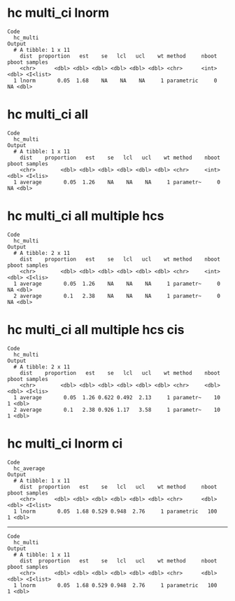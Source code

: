 # hc multi_ci lnorm

    Code
      hc_multi
    Output
      # A tibble: 1 x 11
        dist  proportion   est    se   lcl   ucl    wt method     nboot pboot samples 
        <chr>      <dbl> <dbl> <dbl> <dbl> <dbl> <dbl> <chr>      <int> <dbl> <I<list>
      1 lnorm       0.05  1.68    NA    NA    NA     1 parametric     0    NA <dbl>   

# hc multi_ci all

    Code
      hc_multi
    Output
      # A tibble: 1 x 11
        dist    proportion   est    se   lcl   ucl    wt method    nboot pboot samples
        <chr>        <dbl> <dbl> <dbl> <dbl> <dbl> <dbl> <chr>     <int> <dbl> <I<lis>
      1 average       0.05  1.26    NA    NA    NA     1 parametr~     0    NA <dbl>  

# hc multi_ci all multiple hcs

    Code
      hc_multi
    Output
      # A tibble: 2 x 11
        dist    proportion   est    se   lcl   ucl    wt method    nboot pboot samples
        <chr>        <dbl> <dbl> <dbl> <dbl> <dbl> <dbl> <chr>     <int> <dbl> <I<lis>
      1 average       0.05  1.26    NA    NA    NA     1 parametr~     0    NA <dbl>  
      2 average       0.1   2.38    NA    NA    NA     1 parametr~     0    NA <dbl>  

# hc multi_ci all multiple hcs cis

    Code
      hc_multi
    Output
      # A tibble: 2 x 11
        dist    proportion   est    se   lcl   ucl    wt method    nboot pboot samples
        <chr>        <dbl> <dbl> <dbl> <dbl> <dbl> <dbl> <chr>     <dbl> <dbl> <I<lis>
      1 average       0.05  1.26 0.622 0.492  2.13     1 parametr~    10     1 <dbl>  
      2 average       0.1   2.38 0.926 1.17   3.58     1 parametr~    10     1 <dbl>  

# hc multi_ci lnorm ci

    Code
      hc_average
    Output
      # A tibble: 1 x 11
        dist  proportion   est    se   lcl   ucl    wt method     nboot pboot samples 
        <chr>      <dbl> <dbl> <dbl> <dbl> <dbl> <dbl> <chr>      <dbl> <dbl> <I<list>
      1 lnorm       0.05  1.68 0.529 0.948  2.76     1 parametric   100     1 <dbl>   

---

    Code
      hc_multi
    Output
      # A tibble: 1 x 11
        dist  proportion   est    se   lcl   ucl    wt method     nboot pboot samples 
        <chr>      <dbl> <dbl> <dbl> <dbl> <dbl> <dbl> <chr>      <dbl> <dbl> <I<list>
      1 lnorm       0.05  1.68 0.529 0.948  2.76     1 parametric   100     1 <dbl>   


